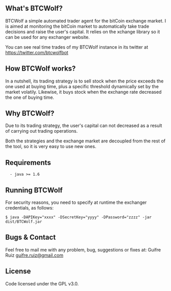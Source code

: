 What's BTCWolf?
-------------
BTCWolf a simple automated trader agent for the bitCoin exchange market. I is aimed at monitoring the bitCoin market to automatically take trade decisions and raise the user's capital. It relies on the xchange library so it can be used for any exchanger website.

You can see real time trades of my BTCWolf instance in its twitter at https://twitter.com/btcwolfbot

How BTCWolf works?
-------------
In a nutshell, its trading strategy is to sell stock when the price exceeds the one used at buying time, plus a specific threshold dynamically set by the market volatily. Likewise, it buys stock when the exchange rate decreased the one of buying time. 


Why BTCWolf?
------------
Due to its trading strategy, the user's capital can not decreased as a result of carrying out trading operations.

Both the strategies and the exchange market are decoupled from the rest of the tool, so it is very easy to use new ones.


Requirements
------------
      - java >= 1.6


Running BTCWolf
---------------------
For security reasons, you need to specify at runtime the exchanger credentials, as follows:

    $ java -DAPIKey="xxxx" -DSecretKey="yyyy" -DPassword="zzzz" -jar dist/BTCWolf.jar

Bugs & Contact
--------------
Feel free to mail me with any problem, bug, suggestions or fixes at:
Guifre Ruiz <guifre.ruiz@gmail.com>


License
-------
Code licensed under the GPL v3.0.
